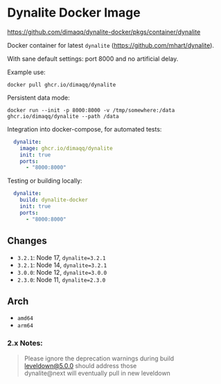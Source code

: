 # Dynalite Docker Image

https://github.com/dimaqq/dynalite-docker/pkgs/container/dynalite

Docker container for latest `dynalite` (https://github.com/mhart/dynalite).

With sane default settings: port 8000 and no artificial delay.

Example use:

```
docker pull ghcr.io/dimaqq/dynalite
```

Persistent data mode:

```
docker run --init -p 8000:8000 -v /tmp/somewhere:/data ghcr.io/dimaqq/dynalite --path /data
```

Integration into docker-compose, for automated tests:

```yaml
  dynalite:
    image: ghcr.io/dimaqq/dynalite
    init: true
    ports:
      - "8000:8000"
```

Testing or building locally:

```yaml
  dynalite:
    build: dynalite-docker
    init: true
    ports:
      - "8000:8000"
```

## Changes
* `3.2.1`: Node 17, `dynalite=3.2.1`
* `3.2.1`: Node 14, `dynalite=3.2.1`
* `3.0.0`: Node 12, `dynalite=3.0.0`
* `2.3.0`: Node 11, `dynalite=2.3.0`

## Arch

* `amd64`
* `arm64`

### 2.x Notes:

> Please ignore the deprecation warnings during build\
> leveldown@5.0.0 should address those\
> dynalite@next will eventually pull in new leveldown
